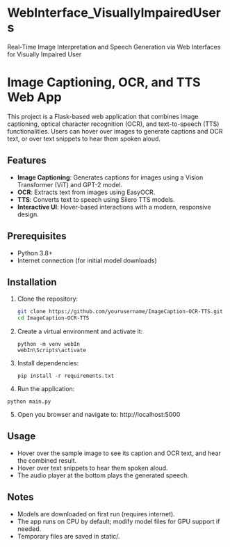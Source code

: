 # WebInterface_VisuallyImpairedUsers
Real-Time Image Interpretation and Speech Generation via Web Interfaces for Visually Impaired User


# Image Captioning, OCR, and TTS Web App

This project is a Flask-based web application that combines image captioning, optical character recognition (OCR), and text-to-speech (TTS) functionalities. Users can hover over images to generate captions and OCR text, or over text snippets to hear them spoken aloud.

## Features
- **Image Captioning**: Generates captions for images using a Vision Transformer (ViT) and GPT-2 model.
- **OCR**: Extracts text from images using EasyOCR.
- **TTS**: Converts text to speech using Silero TTS models.
- **Interactive UI**: Hover-based interactions with a modern, responsive design.

## Prerequisites
- Python 3.8+
- Internet connection (for initial model downloads)

## Installation
1. Clone the repository:
   ```bash
   git clone https://github.com/yourusername/ImageCaption-OCR-TTS.git
   cd ImageCaption-OCR-TTS
   ```
2. Create a virtual environment and activate it:
   ```
   python -m venv webIn
   webIn\Scripts\activate
   ```
3. Install dependencies:
   ```
   pip install -r requirements.txt
   ```
4. Run the application:
  ```
  python main.py
  ```
5. Open you browser and navigate to: http://localhost:5000

## Usage
- Hover over the sample image to see its caption and OCR text, and hear the combined result.
- Hover over text snippets to hear them spoken aloud.
- The audio player at the bottom plays the generated speech.

## Notes
- Models are downloaded on first run (requires internet).
- The app runs on CPU by default; modify model files for GPU support if needed.
- Temporary files are saved in static/.
